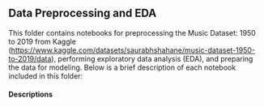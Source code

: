 ## Data Preprocessing and EDA
This folder contains notebooks for preprocessing the Music Dataset: 1950 to 2019 from Kaggle (https://www.kaggle.com/datasets/saurabhshahane/music-dataset-1950-to-2019/data), performing exploratory data analysis (EDA), and preparing the data for modeling. Below is a brief description of each notebook included in this folder:

#### Descriptions
